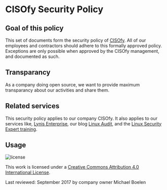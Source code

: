 # CISOfy Security Policy

## Goal of this policy
This set of documents form the security policy of [CISOfy](https://cisofy.com). All of our employees and contractors should adhere to this formally approved policy. Exceptions are only possible when approved by the CISOfy management, and documented as such.

## Transparancy
As a company doing open source, we want to provide maximum transparancy about our activities and share them.

## Related services
This security policy applies to our company CISOfy. It also applies to our services like, [Lynis Enterprise](https://cisofy.com/lynis-enterprise/), our blog [Linux Audit](https://linux-audit.com), and the [Linux Security Expert training](https://linuxsecurity.expert/training/).

## Usage

![license](https://i.creativecommons.org/l/by/4.0/88x31.png)

This work is licensed under a [Creative Commons Attribution 4.0 International License](http://creativecommons.org/licenses/by/4.0/).


Last reviewed: September 2017 by company owner Michael Boelen
